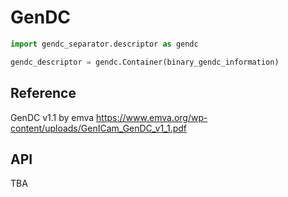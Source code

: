 # GenDC

```python
import gendc_separator.descriptor as gendc

gendc_descriptor = gendc.Container(binary_gendc_information)
```

## Reference

GenDC v1.1 by emva https://www.emva.org/wp-content/uploads/GenICam_GenDC_v1_1.pdf

## API

TBA